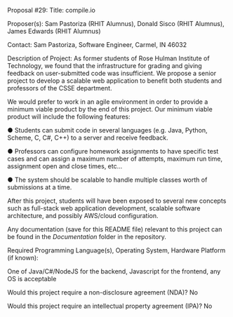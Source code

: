 Proposal #29:  Title: compile.io

Proposer(s): Sam Pastoriza (RHIT Alumnus), Donald Sisco (RHIT Alumnus), James Edwards (RHIT Alumnus)

Contact:  Sam Pastoriza, Software Engineer, Carmel, IN 46032

Description of Project: As former students of Rose Hulman Institute of Technology, we found that the infrastructure for grading and giving feedback on user-submitted code was insufficient. We propose a senior project to develop a scalable web application to benefit both students and professors of the CSSE department.

We would prefer to work in an agile environment in order to provide a minimum viable product by the end of this project. Our minimum viable product will include the following features:

●      Students can submit code in several languages (e.g. Java, Python, Scheme, C, C#, C++) to a server and receive feedback.

●      Professors can configure homework assignments to have specific test cases and can assign a maximum number of attempts, maximum run time, assignment open and close times, etc...

●      The system should be scalable to handle multiple classes worth of submissions at a time.

After this project, students will have been exposed to several new concepts such as full-stack web application development, scalable software architecture, and possibly AWS/cloud configuration.

Any documentation (save for this README file) relevant to this project can be found in the *Documentation* folder in the repository.

Required Programming Language(s), Operating System, Hardware Platform (if known):

One of Java/C#/NodeJS for the backend, Javascript for the frontend, any OS is acceptable

Would this project require a non-disclosure agreement (NDA)?  No

Would this project require an intellectual property agreement (IPA)?  No
